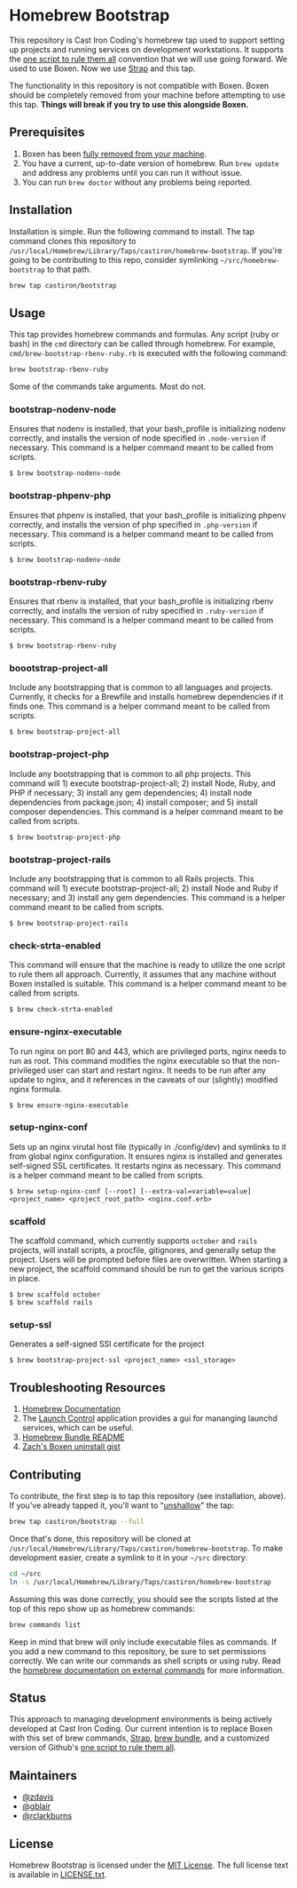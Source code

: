 # Homebrew Bootstrap

This repository is Cast Iron Coding's homebrew tap used to support setting up projects and running services on development workstations. It supports the [one script to rule them all](https://github.com/github/scripts-to-rule-them-all) convention that we will use going forward. We used to use Boxen. Now we use [Strap](https://github.com/MikeMcQuaid/strap) and this tap.

The functionality in this repository is not compatible with Boxen. Boxen should be completely removed from your machine before attempting to use this tap. **Things will break if you try to use this alongside Boxen.**

## Prerequisites

1. Boxen has been [fully removed from your machine](https://stackoverflow.com/c/cic/questions/26).
2. You have a current, up-to-date version of homebrew. Run `brew update` and address any problems until you can run it without issue.
3. You can run `brew doctor` without any problems being reported.

## Installation

Installation is simple. Run the following command to install. The tap command clones this repository to `/usr/local/Homebrew/Library/Taps/castiron/homebrew-bootstrap`. If you're going to be contributing to this repo, consider symlinking `~/src/homebrew-bootstrap` to that path.

```bash
brew tap castiron/bootstrap
```

## Usage

This tap provides homebrew commands and formulas. Any script (ruby or bash) in the `cmd` directory can be called through homebrew. For example, `cmd/brew-bootstrap-rbenv-ruby.rb` is executed with the following command:

```bash
brew bootstrap-rbenv-ruby
```

Some of the commands take arguments. Most do not.

### bootstrap-nodenv-node

Ensures that nodenv is installed, that your bash_profile is initializing nodenv correctly, and installs the version of node specified in `.node-version` if necessary. This command is a helper command meant to be called from scripts.

```
$ brew bootstrap-nodenv-node
```

### bootstrap-phpenv-php

Ensures that phpenv is installed, that your bash_profile is initializing phpenv correctly, and installs the version of php specified in `.php-version` if necessary. This command is a helper command meant to be called from scripts.

```
$ brew bootstrap-nodenv-node
```

### bootstrap-rbenv-ruby

Ensures that rbenv is installed, that your bash_profile is initializing rbenv correctly, and installs the version of ruby specified in `.ruby-version` if necessary. This command is a helper command meant to be called from scripts.

```
$ brew bootstrap-rbenv-ruby
```

### boootstrap-project-all

Include any bootstrapping that is common to all languages and projects. Currently, it checks for a Brewfile and installs homebrew dependencies if it finds one. This command is a helper command meant to be called from scripts.

```
$ brew bootstrap-project-all
```

### bootstrap-project-php

Include any bootstrapping that is common to all php projects. This command will 1) execute bootstrap-project-all; 2) install Node, Ruby, and PHP if necessary; 3) install any gem dependencies; 4) install node dependencies from package.json; 4) install composer; and 5) install composer dependencies. This command is a helper command meant to be called from scripts.

```
$ brew bootstrap-project-php
```

### bootstrap-project-rails

Include any bootstrapping that is common to all Rails projects. This command will 1) execute bootstrap-project-all; 2) install Node and Ruby if necessary; and 3) install any gem dependencies. This command is a helper command meant to be called from scripts.

```
$ brew bootstrap-project-rails
```

### check-strta-enabled

This command will ensure that the machine is ready to utilize the one script to rule them all approach. Currently, it assumes that any machine without Boxen installed is suitable. This command is a helper command meant to be called from scripts.

```
$ brew check-strta-enabled
```

### ensure-nginx-executable

To run nginx on port 80 and 443, which are privileged ports, nginx needs to run as root. This command modifies the nginx executable so that the non-privileged user can start and restart nginx. It needs to be run after any update to nginx, and it references in the caveats of our (slightly) modified nginx formula.

```
$ brew ensure-nginx-executable
```

### setup-nginx-conf

Sets up an nginx virutal host file (typically in ./config/dev) and symlinks to it from global nginx configuration. It ensures nginx is installed and generates self-signed SSL certificates. It restarts nginx as necessary. This command is a helper command meant to be called from scripts.

```
$ brew setup-nginx-conf [--root] [--extra-val=variable=value] <project_name> <project_root_path> <nginx.conf.erb>
```

### scaffold

The scaffold command, which currently supports `october` and `rails` projects, will install scripts, a procfile, gitignores, and generally setup the project. Users will be prompted before files are overwritten. When starting a new project, the scaffold command should be run to get the various scripts in place.

```
$ brew scaffold october
$ brew scaffold rails
```

### setup-ssl

Generates a self-signed SSl certificate for the project

```
$ brew bootstrap-project-ssl <project_name> <ssl_storage>
```

## Troubleshooting Resources

1. [Homebrew Documentation](https://docs.brew.sh/)
2. The [Launch Control](http://www.soma-zone.com/LaunchControl/) application provides a gui for mananging launchd services, which can be useful.
3. [Homebrew Bundle README](https://github.com/Homebrew/homebrew-bundle)
4. [Zach's Boxen uninstall gist](https://gist.github.com/zdavis/4b59449ee5c9954cedd41687733c3d48)


## Contributing

To contribute, the first step is to tap this repository (see installation, above). If you've already tapped it, you'll want to "[unshallow](https://docs.brew.sh/Taps.html)" the tap:

```bash
brew tap castiron/bootstrap --full
```

Once that's done, this repository will be cloned at `/usr/local/Homebrew/Library/Taps/castiron/homebrew-bootstrap`. To make development easier, create a symlink to it in your `~/src` directory:

```bash
cd ~/src
ln -s /usr/local/Homebrew/Library/Taps/castiron/homebrew-bootstrap
```

Assuming this was done correctly, you should see the scripts listed at the top of this repo show up as homebrew commands:

```bash
brew commands list
```

Keep in mind that brew will only include executable files as commands. If you add a new command to this repository, be sure to set permissions correctly. We can write our commands as shell scripts or using ruby. Read the [homebrew documentation on external commands](https://docs.brew.sh/External-Commands) for more information.

## Status

This approach to managing development environments is being actively developed at Cast Iron Coding. Our current intention is to replace Boxen with this set of brew commands, [Strap](https://github.com/MikeMcQuaid/strap), [brew bundle](https://github.com/Homebrew/homebrew-bundle), and a customized version of Github's [one script to rule them all](https://github.com/github/scripts-to-rule-them-all).

## Maintainers
- [@zdavis](https://github.com/zdavis/)
- [@gblair](https://github.com/gblair/)
- [@rclarkburns](https://github.com/rclarkburns/)

## License
Homebrew Bootstrap is licensed under the [MIT License](http://en.wikipedia.org/wiki/MIT_License).
The full license text is available in [LICENSE.txt](https://github.com/github/homebrew-bootstrap/blob/master/LICENSE.txt).
